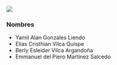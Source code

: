 ![](./assets/RECORRIDOS_DE_GRAFOS.png)

### Nombres
- Yamil Alan Gonzales Liendo
- Elias Cristhian Vilca Quispe
- Berly Esleider Vilca Argandoña
- Emmanuel del Piero Martinez Salcedo

